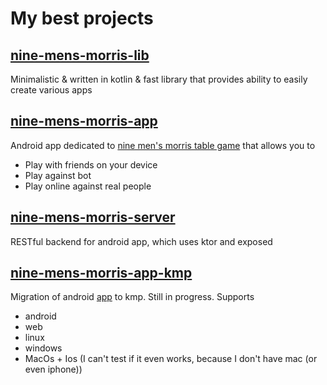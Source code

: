 # My best projects

## [nine-mens-morris-lib](https://github.com/kroune/nine-mens-morris-lib)

Minimalistic & written in kotlin & fast library that provides ability to easily create various apps

## [nine-mens-morris-app](https://github.com/kroune/nine-mens-morris-app)

Android app dedicated to [nine men's morris table game](https://en.wikipedia.org/wiki/Nine_men%27s_morris) 
that allows you to

* Play with friends on your device
* Play against bot
* Play online against real people

## [nine-mens-morris-server](https://github.com/kroune/nine-mens-morris-server)

RESTful backend for android app, which uses ktor and exposed

## [nine-mens-morris-app-kmp](https://github.com/kroune/nine-mens-morris-app-kmp)

Migration of android [app](https://github.com/kroune/nine-mens-morris-app) to kmp. Still in progress. Supports
* android
* web
* linux
* windows
* MacOs + Ios (I can't test if it even works, because I don't have mac (or even iphone))
